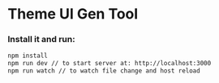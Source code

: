 # Theme UI Gen Tool

### Install it and run:

```bash
npm install
npm run dev // to start server at: http://localhost:3000
npm run watch // to watch file change and host reload
```
